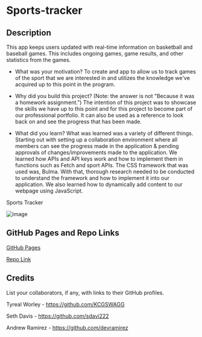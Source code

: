 # Sports-tracker

## Description
This app keeps users updated with real-time information on basketball and baseball games. This includes ongoing games, game results, and other statistics from the games.

- What was your motivation?
To create and app to allow us to track games of the sport that we are interested in and utilizes the knowledge we've acquired up to this point in the program.

- Why did you build this project? (Note: the answer is not "Because it was a homework assignment.")
The intention of this project was to showcase the skills we have up to this point and for this project to become part of our professional portfolio. It can also be used as a reference to look back on and see the progress that has been made.

- What did you learn?
What was learned was a variety of different things. Starting out with setting up a collaboration environment where all members can see the progress made in the application & pending approvals of changes/improvements made to the application.
We learned how APIs and API keys work and how to implement them in functions such as Fetch and sport APIs. The CSS framework that was used was, Bulma. With that, thorough research needed to be conducted to understand the framework and how to implement it into our application. We also learned how to dynamically add content to our webpage using JavaScript.


Sports Tracker

![image](https://github.com/KCGSWAGG/sports-tracker/assets/129568159/95e8f8b1-afe2-4fa4-9859-0fb129338d93)

## GitHub Pages and Repo Links

[GitHub Pages](https://kcgswagg.github.io/sports-tracker/index.html)

[Repo Link](https://github.com/KCGSWAGG/sports-tracker)


## Credits

List your collaborators, if any, with links to their GitHub profiles.

Tyreal Worley - https://github.com/KCGSWAGG

Seth Davis - https://github.com/sdavi222

Andrew Ramirez - https://github.com/devramirez


